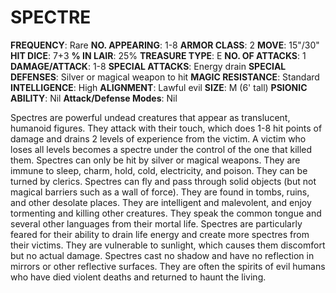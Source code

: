 # SPECTRE

**FREQUENCY**: Rare
**NO. APPEARING**: 1-8
**ARMOR CLASS**: 2
**MOVE**: 15"/30"
**HIT DICE**: 7+3
**% IN LAIR**: 25%
**TREASURE TYPE**: E
**NO. OF ATTACKS**: 1
**DAMAGE/ATTACK**: 1-8
**SPECIAL ATTACKS**: Energy drain
**SPECIAL DEFENSES**: Silver or magical weapon to hit
**MAGIC RESISTANCE**: Standard
**INTELLIGENCE**: High
**ALIGNMENT**: Lawful evil
**SIZE**: M (6' tall)
**PSIONIC ABILITY**: Nil
**Attack/Defense Modes**: Nil

Spectres are powerful undead creatures that appear as translucent, humanoid figures. They attack with their touch, which does 1-8 hit points of damage and drains 2 levels of experience from the victim. A victim who loses all levels becomes a spectre under the control of the one that killed them. Spectres can only be hit by silver or magical weapons. They are immune to sleep, charm, hold, cold, electricity, and poison. They can be turned by clerics. Spectres can fly and pass through solid objects (but not magical barriers such as a wall of force). They are found in tombs, ruins, and other desolate places. They are intelligent and malevolent, and enjoy tormenting and killing other creatures. They speak the common tongue and several other languages from their mortal life. Spectres are particularly feared for their ability to drain life energy and create more spectres from their victims. They are vulnerable to sunlight, which causes them discomfort but no actual damage. Spectres cast no shadow and have no reflection in mirrors or other reflective surfaces. They are often the spirits of evil humans who have died violent deaths and returned to haunt the living.
